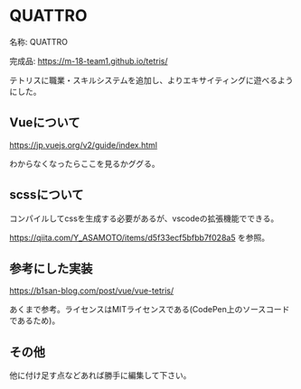 # QUATTRO
名称: QUATTRO

完成品: https://m-18-team1.github.io/tetris/

テトリスに職業・スキルシステムを追加し、よりエキサイティングに遊べるようにした。
## Vueについて
https://jp.vuejs.org/v2/guide/index.html

わからなくなったらここを見るかググる。
## scssについて
コンパイルしてcssを生成する必要があるが、vscodeの拡張機能でできる。

https://qiita.com/Y_ASAMOTO/items/d5f33ecf5bfbb7f028a5 を参照。

## 参考にした実装
https://b1san-blog.com/post/vue/vue-tetris/

あくまで参考。ライセンスはMITライセンスである(CodePen上のソースコードであるため)。

## その他
他に付け足す点などあれば勝手に編集して下さい。